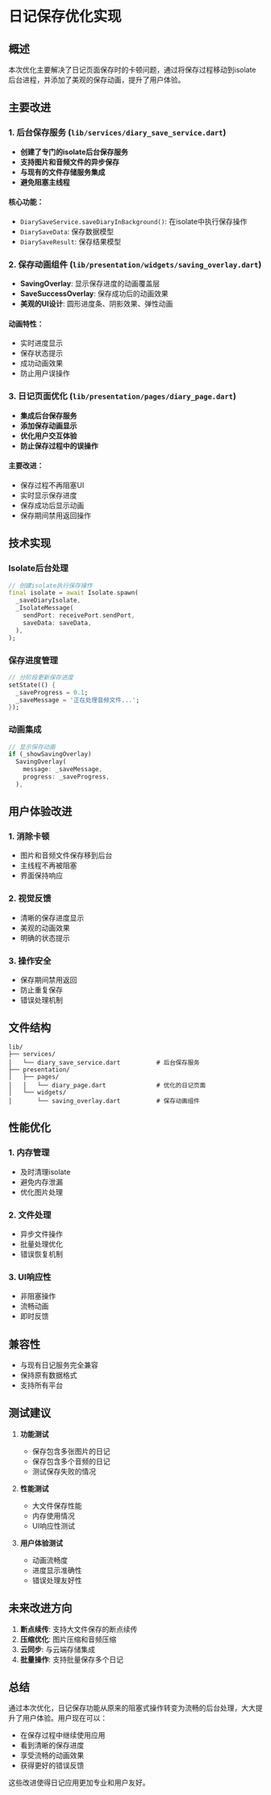 # 日记保存优化实现

## 概述

本次优化主要解决了日记页面保存时的卡顿问题，通过将保存过程移动到isolate后台进程，并添加了美观的保存动画，提升了用户体验。

## 主要改进

### 1. 后台保存服务 (`lib/services/diary_save_service.dart`)

- **创建了专门的isolate后台保存服务**
- **支持图片和音频文件的异步保存**
- **与现有的文件存储服务集成**
- **避免阻塞主线程**

#### 核心功能：
- `DiarySaveService.saveDiaryInBackground()`: 在isolate中执行保存操作
- `DiarySaveData`: 保存数据模型
- `DiarySaveResult`: 保存结果模型

### 2. 保存动画组件 (`lib/presentation/widgets/saving_overlay.dart`)

- **SavingOverlay**: 显示保存进度的动画覆盖层
- **SaveSuccessOverlay**: 保存成功后的动画效果
- **美观的UI设计**: 圆形进度条、阴影效果、弹性动画

#### 动画特性：
- 实时进度显示
- 保存状态提示
- 成功动画效果
- 防止用户误操作

### 3. 日记页面优化 (`lib/presentation/pages/diary_page.dart`)

- **集成后台保存服务**
- **添加保存动画显示**
- **优化用户交互体验**
- **防止保存过程中的误操作**

#### 主要改进：
- 保存过程不再阻塞UI
- 实时显示保存进度
- 保存成功后显示动画
- 保存期间禁用返回操作

## 技术实现

### Isolate后台处理

```dart
// 创建isolate执行保存操作
final isolate = await Isolate.spawn(
  _saveDiaryIsolate,
  _IsolateMessage(
    sendPort: receivePort.sendPort,
    saveData: saveData,
  ),
);
```

### 保存进度管理

```dart
// 分阶段更新保存进度
setState(() {
  _saveProgress = 0.1;
  _saveMessage = '正在处理音频文件...';
});
```

### 动画集成

```dart
// 显示保存动画
if (_showSavingOverlay)
  SavingOverlay(
    message: _saveMessage,
    progress: _saveProgress,
  ),
```

## 用户体验改进

### 1. 消除卡顿
- 图片和音频文件保存移到后台
- 主线程不再被阻塞
- 界面保持响应

### 2. 视觉反馈
- 清晰的保存进度显示
- 美观的动画效果
- 明确的状态提示

### 3. 操作安全
- 保存期间禁用返回
- 防止重复保存
- 错误处理机制

## 文件结构

```
lib/
├── services/
│   └── diary_save_service.dart          # 后台保存服务
├── presentation/
│   ├── pages/
│   │   └── diary_page.dart              # 优化的日记页面
│   └── widgets/
│       └── saving_overlay.dart          # 保存动画组件
```

## 性能优化

### 1. 内存管理
- 及时清理isolate
- 避免内存泄漏
- 优化图片处理

### 2. 文件处理
- 异步文件操作
- 批量处理优化
- 错误恢复机制

### 3. UI响应性
- 非阻塞操作
- 流畅动画
- 即时反馈

## 兼容性

- 与现有日记服务完全兼容
- 保持原有数据格式
- 支持所有平台

## 测试建议

1. **功能测试**
   - 保存包含多张图片的日记
   - 保存包含多个音频的日记
   - 测试保存失败的情况

2. **性能测试**
   - 大文件保存性能
   - 内存使用情况
   - UI响应性测试

3. **用户体验测试**
   - 动画流畅度
   - 进度显示准确性
   - 错误处理友好性

## 未来改进方向

1. **断点续传**: 支持大文件保存的断点续传
2. **压缩优化**: 图片压缩和音频压缩
3. **云同步**: 与云端存储集成
4. **批量操作**: 支持批量保存多个日记

## 总结

通过本次优化，日记保存功能从原来的阻塞式操作转变为流畅的后台处理，大大提升了用户体验。用户现在可以：

- 在保存过程中继续使用应用
- 看到清晰的保存进度
- 享受流畅的动画效果
- 获得更好的错误反馈

这些改进使得日记应用更加专业和用户友好。
